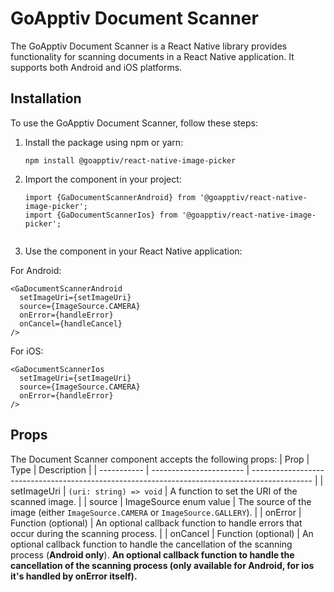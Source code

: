 # GoApptiv Document Scanner

The GoApptiv Document Scanner is a React Native library provides functionality for scanning documents in a React Native application. It supports both Android and iOS platforms.

## Installation

To use the GoApptiv Document Scanner, follow these steps:

1.  Install the package using npm or yarn:
    ```shell
    npm install @goapptiv/react-native-image-picker
    ```
2.  Import the component in your project:

    ```shell
    import {GaDocumentScannerAndroid} from '@goapptiv/react-native-image-picker';
    import {GaDocumentScannerIos} from '@goapptiv/react-native-image-picker';


    ```

3.  Use the component in your React Native application:

For Android:

    <GaDocumentScannerAndroid
      setImageUri={setImageUri}
      source={ImageSource.CAMERA}
      onError={handleError}
      onCancel={handleCancel}
    />

For iOS:

    <GaDocumentScannerIos
      setImageUri={setImageUri}
      source={ImageSource.CAMERA}
      onError={handleError}
    />

## Props

The Document Scanner component accepts the following props:
| Prop | Type | Description |
| ----------- | ----------------------- | --------------------------------------------------------------------------------------------- |
| setImageUri | `(uri: string) => void` | A function to set the URI of the scanned image. |
| source | ImageSource enum value | The source of the image (either `ImageSource.CAMERA` or `ImageSource.GALLERY`). |
| onError | Function (optional) | An optional callback function to handle errors that occur during the scanning process. |
| onCancel | Function (optional) | An optional callback function to handle the cancellation of the scanning process (**Android only**).
**An optional callback function to handle the cancellation of the scanning process (only available for Android, for ios it's handled by onError itself).**
